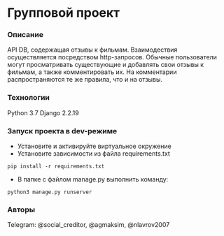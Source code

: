 # Групповой проект
### Описание
API DB, содержащая отзывы к фильмам.
Взаимодествия осуществляется посредством http-запросов.
Обычные пользователи могут просматривать существующие и добавлять свои отзывы к фильмам,
а также комментировать их. На комментарии распространяются те же правила, что и на отзывы.
### Технологии
Python 3.7
Django 2.2.19
### Запуск проекта в dev-режиме
- Установите и активируйте виртуальное окружение
- Установите зависимости из файла requirements.txt
```
pip install -r requirements.txt
```
- В папке с файлом manage.py выполнить команду:
```
python3 manage.py runserver
```
### Авторы
Telegram: @social_creditor, @agmaksim, @nlavrov2007
